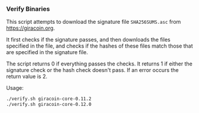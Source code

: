 ### Verify Binaries
This script attempts to download the signature file `SHA256SUMS.asc` from https://giracoin.org.

It first checks if the signature passes, and then downloads the files specified in the file, and checks if the hashes of these files match those that are specified in the signature file.

The script returns 0 if everything passes the checks. It returns 1 if either the signature check or the hash check doesn't pass. If an error occurs the return value is 2.

Usage:

```sh
./verify.sh giracoin-core-0.11.2
./verify.sh giracoin-core-0.12.0
```
